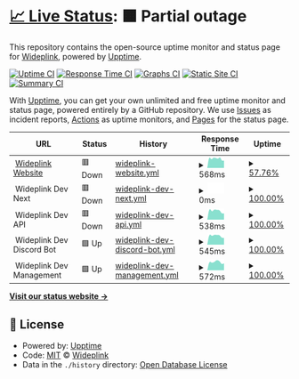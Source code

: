 # [📈 Live Status](https://status.wideplink.com): <!--live status--> **🟧 Partial outage**

This repository contains the open-source uptime monitor and status page for [Wideplink](https://wideplink.com), powered by [Upptime](https://github.com/upptime/upptime).

[![Uptime CI](https://github.com/Wideplink/status/workflows/Uptime%20CI/badge.svg)](https://github.com/Wideplink/status/actions?query=workflow%3A%22Uptime+CI%22)
[![Response Time CI](https://github.com/Wideplink/status/workflows/Response%20Time%20CI/badge.svg)](https://github.com/Wideplink/status/actions?query=workflow%3A%22Response+Time+CI%22)
[![Graphs CI](https://github.com/Wideplink/status/workflows/Graphs%20CI/badge.svg)](https://github.com/Wideplink/status/actions?query=workflow%3A%22Graphs+CI%22)
[![Static Site CI](https://github.com/Wideplink/status/workflows/Static%20Site%20CI/badge.svg)](https://github.com/Wideplink/status/actions?query=workflow%3A%22Static+Site+CI%22)
[![Summary CI](https://github.com/Wideplink/status/workflows/Summary%20CI/badge.svg)](https://github.com/Wideplink/status/actions?query=workflow%3A%22Summary+CI%22)

With [Upptime](https://upptime.js.org), you can get your own unlimited and free uptime monitor and status page, powered entirely by a GitHub repository. We use [Issues](https://github.com/Wideplink/status/issues) as incident reports, [Actions](https://github.com/Wideplink/status/actions) as uptime monitors, and [Pages](https://status.wideplink.com) for the status page.

<!--start: status pages-->
<!-- This summary is generated by Upptime (https://github.com/upptime/upptime) -->
<!-- Do not edit this manually, your changes will be overwritten -->
<!-- prettier-ignore -->
| URL | Status | History | Response Time | Uptime |
| --- | ------ | ------- | ------------- | ------ |
| <img alt="" src="https://wideplink.com/favicon.ico" height="13"> [Wideplink Website](https://wideplink.com) | 🟥 Down | [wideplink-website.yml](https://github.com/Wideplink/status/commits/HEAD/history/wideplink-website.yml) | <details><summary><img alt="Response time graph" src="./graphs/wideplink-website/response-time-week.png" height="20"> 568ms</summary><br><a href="https://status.wideplink.com/history/wideplink-website"><img alt="Response time 619" src="https://img.shields.io/endpoint?url=https%3A%2F%2Fraw.githubusercontent.com%2FWideplink%2Fstatus%2FHEAD%2Fapi%2Fwideplink-website%2Fresponse-time.json"></a><br><a href="https://status.wideplink.com/history/wideplink-website"><img alt="24-hour response time 452" src="https://img.shields.io/endpoint?url=https%3A%2F%2Fraw.githubusercontent.com%2FWideplink%2Fstatus%2FHEAD%2Fapi%2Fwideplink-website%2Fresponse-time-day.json"></a><br><a href="https://status.wideplink.com/history/wideplink-website"><img alt="7-day response time 568" src="https://img.shields.io/endpoint?url=https%3A%2F%2Fraw.githubusercontent.com%2FWideplink%2Fstatus%2FHEAD%2Fapi%2Fwideplink-website%2Fresponse-time-week.json"></a><br><a href="https://status.wideplink.com/history/wideplink-website"><img alt="30-day response time 564" src="https://img.shields.io/endpoint?url=https%3A%2F%2Fraw.githubusercontent.com%2FWideplink%2Fstatus%2FHEAD%2Fapi%2Fwideplink-website%2Fresponse-time-month.json"></a><br><a href="https://status.wideplink.com/history/wideplink-website"><img alt="1-year response time 626" src="https://img.shields.io/endpoint?url=https%3A%2F%2Fraw.githubusercontent.com%2FWideplink%2Fstatus%2FHEAD%2Fapi%2Fwideplink-website%2Fresponse-time-year.json"></a></details> | <details><summary><a href="https://status.wideplink.com/history/wideplink-website">57.76%</a></summary><a href="https://status.wideplink.com/history/wideplink-website"><img alt="All-time uptime 99.30%" src="https://img.shields.io/endpoint?url=https%3A%2F%2Fraw.githubusercontent.com%2FWideplink%2Fstatus%2FHEAD%2Fapi%2Fwideplink-website%2Fuptime.json"></a><br><a href="https://status.wideplink.com/history/wideplink-website"><img alt="24-hour uptime 0.00%" src="https://img.shields.io/endpoint?url=https%3A%2F%2Fraw.githubusercontent.com%2FWideplink%2Fstatus%2FHEAD%2Fapi%2Fwideplink-website%2Fuptime-day.json"></a><br><a href="https://status.wideplink.com/history/wideplink-website"><img alt="7-day uptime 57.76%" src="https://img.shields.io/endpoint?url=https%3A%2F%2Fraw.githubusercontent.com%2FWideplink%2Fstatus%2FHEAD%2Fapi%2Fwideplink-website%2Fuptime-week.json"></a><br><a href="https://status.wideplink.com/history/wideplink-website"><img alt="30-day uptime 90.28%" src="https://img.shields.io/endpoint?url=https%3A%2F%2Fraw.githubusercontent.com%2FWideplink%2Fstatus%2FHEAD%2Fapi%2Fwideplink-website%2Fuptime-month.json"></a><br><a href="https://status.wideplink.com/history/wideplink-website"><img alt="1-year uptime 99.17%" src="https://img.shields.io/endpoint?url=https%3A%2F%2Fraw.githubusercontent.com%2FWideplink%2Fstatus%2FHEAD%2Fapi%2Fwideplink-website%2Fuptime-year.json"></a></details>
| <img alt="" src="https://wideplink.com/favicon.ico" height="13"> Wideplink Dev Next | 🟥 Down | [wideplink-dev-next.yml](https://github.com/Wideplink/status/commits/HEAD/history/wideplink-dev-next.yml) | <details><summary><img alt="Response time graph" src="./graphs/wideplink-dev-next/response-time-week.png" height="20"> 0ms</summary><br><a href="https://status.wideplink.com/history/wideplink-dev-next"><img alt="Response time 410" src="https://img.shields.io/endpoint?url=https%3A%2F%2Fraw.githubusercontent.com%2FWideplink%2Fstatus%2FHEAD%2Fapi%2Fwideplink-dev-next%2Fresponse-time.json"></a><br><a href="https://status.wideplink.com/history/wideplink-dev-next"><img alt="24-hour response time 0" src="https://img.shields.io/endpoint?url=https%3A%2F%2Fraw.githubusercontent.com%2FWideplink%2Fstatus%2FHEAD%2Fapi%2Fwideplink-dev-next%2Fresponse-time-day.json"></a><br><a href="https://status.wideplink.com/history/wideplink-dev-next"><img alt="7-day response time 0" src="https://img.shields.io/endpoint?url=https%3A%2F%2Fraw.githubusercontent.com%2FWideplink%2Fstatus%2FHEAD%2Fapi%2Fwideplink-dev-next%2Fresponse-time-week.json"></a><br><a href="https://status.wideplink.com/history/wideplink-dev-next"><img alt="30-day response time 0" src="https://img.shields.io/endpoint?url=https%3A%2F%2Fraw.githubusercontent.com%2FWideplink%2Fstatus%2FHEAD%2Fapi%2Fwideplink-dev-next%2Fresponse-time-month.json"></a><br><a href="https://status.wideplink.com/history/wideplink-dev-next"><img alt="1-year response time 337" src="https://img.shields.io/endpoint?url=https%3A%2F%2Fraw.githubusercontent.com%2FWideplink%2Fstatus%2FHEAD%2Fapi%2Fwideplink-dev-next%2Fresponse-time-year.json"></a></details> | <details><summary><a href="https://status.wideplink.com/history/wideplink-dev-next">100.00%</a></summary><a href="https://status.wideplink.com/history/wideplink-dev-next"><img alt="All-time uptime 98.71%" src="https://img.shields.io/endpoint?url=https%3A%2F%2Fraw.githubusercontent.com%2FWideplink%2Fstatus%2FHEAD%2Fapi%2Fwideplink-dev-next%2Fuptime.json"></a><br><a href="https://status.wideplink.com/history/wideplink-dev-next"><img alt="24-hour uptime 100.00%" src="https://img.shields.io/endpoint?url=https%3A%2F%2Fraw.githubusercontent.com%2FWideplink%2Fstatus%2FHEAD%2Fapi%2Fwideplink-dev-next%2Fuptime-day.json"></a><br><a href="https://status.wideplink.com/history/wideplink-dev-next"><img alt="7-day uptime 100.00%" src="https://img.shields.io/endpoint?url=https%3A%2F%2Fraw.githubusercontent.com%2FWideplink%2Fstatus%2FHEAD%2Fapi%2Fwideplink-dev-next%2Fuptime-week.json"></a><br><a href="https://status.wideplink.com/history/wideplink-dev-next"><img alt="30-day uptime 100.00%" src="https://img.shields.io/endpoint?url=https%3A%2F%2Fraw.githubusercontent.com%2FWideplink%2Fstatus%2FHEAD%2Fapi%2Fwideplink-dev-next%2Fuptime-month.json"></a><br><a href="https://status.wideplink.com/history/wideplink-dev-next"><img alt="1-year uptime 98.57%" src="https://img.shields.io/endpoint?url=https%3A%2F%2Fraw.githubusercontent.com%2FWideplink%2Fstatus%2FHEAD%2Fapi%2Fwideplink-dev-next%2Fuptime-year.json"></a></details>
| <img alt="" src="https://wideplink.com/favicon.ico" height="13"> Wideplink Dev API | 🟥 Down | [wideplink-dev-api.yml](https://github.com/Wideplink/status/commits/HEAD/history/wideplink-dev-api.yml) | <details><summary><img alt="Response time graph" src="./graphs/wideplink-dev-api/response-time-week.png" height="20"> 538ms</summary><br><a href="https://status.wideplink.com/history/wideplink-dev-api"><img alt="Response time 394" src="https://img.shields.io/endpoint?url=https%3A%2F%2Fraw.githubusercontent.com%2FWideplink%2Fstatus%2FHEAD%2Fapi%2Fwideplink-dev-api%2Fresponse-time.json"></a><br><a href="https://status.wideplink.com/history/wideplink-dev-api"><img alt="24-hour response time 384" src="https://img.shields.io/endpoint?url=https%3A%2F%2Fraw.githubusercontent.com%2FWideplink%2Fstatus%2FHEAD%2Fapi%2Fwideplink-dev-api%2Fresponse-time-day.json"></a><br><a href="https://status.wideplink.com/history/wideplink-dev-api"><img alt="7-day response time 538" src="https://img.shields.io/endpoint?url=https%3A%2F%2Fraw.githubusercontent.com%2FWideplink%2Fstatus%2FHEAD%2Fapi%2Fwideplink-dev-api%2Fresponse-time-week.json"></a><br><a href="https://status.wideplink.com/history/wideplink-dev-api"><img alt="30-day response time 554" src="https://img.shields.io/endpoint?url=https%3A%2F%2Fraw.githubusercontent.com%2FWideplink%2Fstatus%2FHEAD%2Fapi%2Fwideplink-dev-api%2Fresponse-time-month.json"></a><br><a href="https://status.wideplink.com/history/wideplink-dev-api"><img alt="1-year response time 323" src="https://img.shields.io/endpoint?url=https%3A%2F%2Fraw.githubusercontent.com%2FWideplink%2Fstatus%2FHEAD%2Fapi%2Fwideplink-dev-api%2Fresponse-time-year.json"></a></details> | <details><summary><a href="https://status.wideplink.com/history/wideplink-dev-api">100.00%</a></summary><a href="https://status.wideplink.com/history/wideplink-dev-api"><img alt="All-time uptime 99.67%" src="https://img.shields.io/endpoint?url=https%3A%2F%2Fraw.githubusercontent.com%2FWideplink%2Fstatus%2FHEAD%2Fapi%2Fwideplink-dev-api%2Fuptime.json"></a><br><a href="https://status.wideplink.com/history/wideplink-dev-api"><img alt="24-hour uptime 100.00%" src="https://img.shields.io/endpoint?url=https%3A%2F%2Fraw.githubusercontent.com%2FWideplink%2Fstatus%2FHEAD%2Fapi%2Fwideplink-dev-api%2Fuptime-day.json"></a><br><a href="https://status.wideplink.com/history/wideplink-dev-api"><img alt="7-day uptime 100.00%" src="https://img.shields.io/endpoint?url=https%3A%2F%2Fraw.githubusercontent.com%2FWideplink%2Fstatus%2FHEAD%2Fapi%2Fwideplink-dev-api%2Fuptime-week.json"></a><br><a href="https://status.wideplink.com/history/wideplink-dev-api"><img alt="30-day uptime 100.00%" src="https://img.shields.io/endpoint?url=https%3A%2F%2Fraw.githubusercontent.com%2FWideplink%2Fstatus%2FHEAD%2Fapi%2Fwideplink-dev-api%2Fuptime-month.json"></a><br><a href="https://status.wideplink.com/history/wideplink-dev-api"><img alt="1-year uptime 99.95%" src="https://img.shields.io/endpoint?url=https%3A%2F%2Fraw.githubusercontent.com%2FWideplink%2Fstatus%2FHEAD%2Fapi%2Fwideplink-dev-api%2Fuptime-year.json"></a></details>
| <img alt="" src="https://wideplink.com/favicon.ico" height="13"> Wideplink Dev Discord Bot | 🟩 Up | [wideplink-dev-discord-bot.yml](https://github.com/Wideplink/status/commits/HEAD/history/wideplink-dev-discord-bot.yml) | <details><summary><img alt="Response time graph" src="./graphs/wideplink-dev-discord-bot/response-time-week.png" height="20"> 545ms</summary><br><a href="https://status.wideplink.com/history/wideplink-dev-discord-bot"><img alt="Response time 807" src="https://img.shields.io/endpoint?url=https%3A%2F%2Fraw.githubusercontent.com%2FWideplink%2Fstatus%2FHEAD%2Fapi%2Fwideplink-dev-discord-bot%2Fresponse-time.json"></a><br><a href="https://status.wideplink.com/history/wideplink-dev-discord-bot"><img alt="24-hour response time 409" src="https://img.shields.io/endpoint?url=https%3A%2F%2Fraw.githubusercontent.com%2FWideplink%2Fstatus%2FHEAD%2Fapi%2Fwideplink-dev-discord-bot%2Fresponse-time-day.json"></a><br><a href="https://status.wideplink.com/history/wideplink-dev-discord-bot"><img alt="7-day response time 545" src="https://img.shields.io/endpoint?url=https%3A%2F%2Fraw.githubusercontent.com%2FWideplink%2Fstatus%2FHEAD%2Fapi%2Fwideplink-dev-discord-bot%2Fresponse-time-week.json"></a><br><a href="https://status.wideplink.com/history/wideplink-dev-discord-bot"><img alt="30-day response time 540" src="https://img.shields.io/endpoint?url=https%3A%2F%2Fraw.githubusercontent.com%2FWideplink%2Fstatus%2FHEAD%2Fapi%2Fwideplink-dev-discord-bot%2Fresponse-time-month.json"></a><br><a href="https://status.wideplink.com/history/wideplink-dev-discord-bot"><img alt="1-year response time 826" src="https://img.shields.io/endpoint?url=https%3A%2F%2Fraw.githubusercontent.com%2FWideplink%2Fstatus%2FHEAD%2Fapi%2Fwideplink-dev-discord-bot%2Fresponse-time-year.json"></a></details> | <details><summary><a href="https://status.wideplink.com/history/wideplink-dev-discord-bot">100.00%</a></summary><a href="https://status.wideplink.com/history/wideplink-dev-discord-bot"><img alt="All-time uptime 99.64%" src="https://img.shields.io/endpoint?url=https%3A%2F%2Fraw.githubusercontent.com%2FWideplink%2Fstatus%2FHEAD%2Fapi%2Fwideplink-dev-discord-bot%2Fuptime.json"></a><br><a href="https://status.wideplink.com/history/wideplink-dev-discord-bot"><img alt="24-hour uptime 100.00%" src="https://img.shields.io/endpoint?url=https%3A%2F%2Fraw.githubusercontent.com%2FWideplink%2Fstatus%2FHEAD%2Fapi%2Fwideplink-dev-discord-bot%2Fuptime-day.json"></a><br><a href="https://status.wideplink.com/history/wideplink-dev-discord-bot"><img alt="7-day uptime 100.00%" src="https://img.shields.io/endpoint?url=https%3A%2F%2Fraw.githubusercontent.com%2FWideplink%2Fstatus%2FHEAD%2Fapi%2Fwideplink-dev-discord-bot%2Fuptime-week.json"></a><br><a href="https://status.wideplink.com/history/wideplink-dev-discord-bot"><img alt="30-day uptime 100.00%" src="https://img.shields.io/endpoint?url=https%3A%2F%2Fraw.githubusercontent.com%2FWideplink%2Fstatus%2FHEAD%2Fapi%2Fwideplink-dev-discord-bot%2Fuptime-month.json"></a><br><a href="https://status.wideplink.com/history/wideplink-dev-discord-bot"><img alt="1-year uptime 99.82%" src="https://img.shields.io/endpoint?url=https%3A%2F%2Fraw.githubusercontent.com%2FWideplink%2Fstatus%2FHEAD%2Fapi%2Fwideplink-dev-discord-bot%2Fuptime-year.json"></a></details>
| <img alt="" src="https://wideplink.com/favicon.ico" height="13"> Wideplink Dev Management | 🟩 Up | [wideplink-dev-management.yml](https://github.com/Wideplink/status/commits/HEAD/history/wideplink-dev-management.yml) | <details><summary><img alt="Response time graph" src="./graphs/wideplink-dev-management/response-time-week.png" height="20"> 572ms</summary><br><a href="https://status.wideplink.com/history/wideplink-dev-management"><img alt="Response time 831" src="https://img.shields.io/endpoint?url=https%3A%2F%2Fraw.githubusercontent.com%2FWideplink%2Fstatus%2FHEAD%2Fapi%2Fwideplink-dev-management%2Fresponse-time.json"></a><br><a href="https://status.wideplink.com/history/wideplink-dev-management"><img alt="24-hour response time 479" src="https://img.shields.io/endpoint?url=https%3A%2F%2Fraw.githubusercontent.com%2FWideplink%2Fstatus%2FHEAD%2Fapi%2Fwideplink-dev-management%2Fresponse-time-day.json"></a><br><a href="https://status.wideplink.com/history/wideplink-dev-management"><img alt="7-day response time 572" src="https://img.shields.io/endpoint?url=https%3A%2F%2Fraw.githubusercontent.com%2FWideplink%2Fstatus%2FHEAD%2Fapi%2Fwideplink-dev-management%2Fresponse-time-week.json"></a><br><a href="https://status.wideplink.com/history/wideplink-dev-management"><img alt="30-day response time 533" src="https://img.shields.io/endpoint?url=https%3A%2F%2Fraw.githubusercontent.com%2FWideplink%2Fstatus%2FHEAD%2Fapi%2Fwideplink-dev-management%2Fresponse-time-month.json"></a><br><a href="https://status.wideplink.com/history/wideplink-dev-management"><img alt="1-year response time 845" src="https://img.shields.io/endpoint?url=https%3A%2F%2Fraw.githubusercontent.com%2FWideplink%2Fstatus%2FHEAD%2Fapi%2Fwideplink-dev-management%2Fresponse-time-year.json"></a></details> | <details><summary><a href="https://status.wideplink.com/history/wideplink-dev-management">100.00%</a></summary><a href="https://status.wideplink.com/history/wideplink-dev-management"><img alt="All-time uptime 99.85%" src="https://img.shields.io/endpoint?url=https%3A%2F%2Fraw.githubusercontent.com%2FWideplink%2Fstatus%2FHEAD%2Fapi%2Fwideplink-dev-management%2Fuptime.json"></a><br><a href="https://status.wideplink.com/history/wideplink-dev-management"><img alt="24-hour uptime 100.00%" src="https://img.shields.io/endpoint?url=https%3A%2F%2Fraw.githubusercontent.com%2FWideplink%2Fstatus%2FHEAD%2Fapi%2Fwideplink-dev-management%2Fuptime-day.json"></a><br><a href="https://status.wideplink.com/history/wideplink-dev-management"><img alt="7-day uptime 100.00%" src="https://img.shields.io/endpoint?url=https%3A%2F%2Fraw.githubusercontent.com%2FWideplink%2Fstatus%2FHEAD%2Fapi%2Fwideplink-dev-management%2Fuptime-week.json"></a><br><a href="https://status.wideplink.com/history/wideplink-dev-management"><img alt="30-day uptime 100.00%" src="https://img.shields.io/endpoint?url=https%3A%2F%2Fraw.githubusercontent.com%2FWideplink%2Fstatus%2FHEAD%2Fapi%2Fwideplink-dev-management%2Fuptime-month.json"></a><br><a href="https://status.wideplink.com/history/wideplink-dev-management"><img alt="1-year uptime 99.83%" src="https://img.shields.io/endpoint?url=https%3A%2F%2Fraw.githubusercontent.com%2FWideplink%2Fstatus%2FHEAD%2Fapi%2Fwideplink-dev-management%2Fuptime-year.json"></a></details>

<!--end: status pages-->

[**Visit our status website →**](https://status.wideplink.com)

## 📄 License

- Powered by: [Upptime](https://github.com/upptime/upptime)
- Code: [MIT](./LICENSE) © [Wideplink](https://wideplink.com)
- Data in the `./history` directory: [Open Database License](https://opendatacommons.org/licenses/odbl/1-0/)
